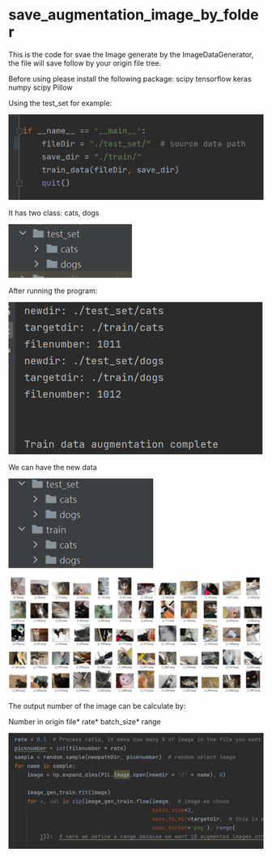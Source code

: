 # save_augmentation_image_by_folder
This is the code for svae the Image generate by the ImageDataGenerator, the file will save follow by your origin file tree.

Before using please install the following package:
scipy
tensorflow
keras
numpy
scipy
Pillow

Using the test_set for example:

![image](https://github.com/reece762/save_augmentation_image_by_folder/blob/master/File%20path.png)

It has two class: cats, dogs

![image](https://github.com/reece762/save_augmentation_image_by_folder/blob/master/test%20set.png)

After running the program:

![image](https://github.com/reece762/save_augmentation_image_by_folder/blob/master/Running%20record.png)

We can have the new data

![image](https://github.com/reece762/save_augmentation_image_by_folder/blob/master/Output%20data.png)

![image](https://github.com/reece762/save_augmentation_image_by_folder/blob/master/example%20image.png)

The output number of the image can be calculate by:

Number in origin file* rate* batch_size* range

![image](https://github.com/reece762/save_augmentation_image_by_folder/blob/master/setting.png)
